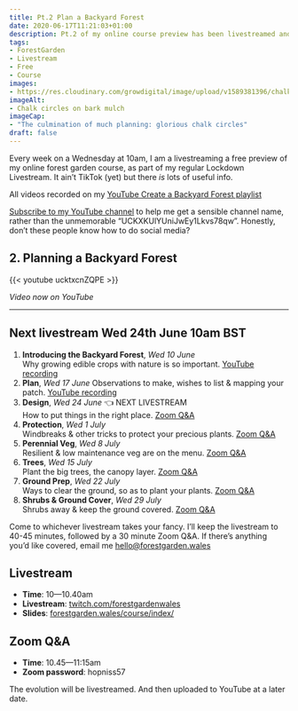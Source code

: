 ```yaml
---
title: Pt.2 Plan a Backyard Forest
date: 2020-06-17T11:21:03+01:00
description: Pt.2 of my online course preview has been livestreamed and is now available on my YouTube channel
tags: 
- ForestGarden
- Livestream
- Free
- Course
images: 
- https://res.cloudinary.com/growdigital/image/upload/v1589381396/chalk-circles-improved.jpg
imageAlt:
- Chalk circles on bark mulch
imageCap:
- "The culmination of much planning: glorious chalk circles"
draft: false
---
```


Every week on a Wednesday at 10am, I am a livestreaming a free preview of my online forest garden course, as part of my regular Lockdown Livestream. It ain’t TikTok (yet) but there _is_ lots of useful info.

All videos recorded on my [YouTube Create a Backyard Forest playlist](https://www.youtube.com/playlist?list=PL3tnDlJcXMk9VLsc_KU0Ovv4spw5X9yIy)

[Subscribe to my YouTube channel](https://www.youtube.com/channel/UCKXKUlYUniJwEy1Lkvs78qw?view_as=subscriber?sub_confirmation=1) to help me get a sensible channel name, rather than the unmemorable “UCKXKUlYUniJwEy1Lkvs78qw”. Honestly, don’t these people know how to do social media?

## 2. Planning a Backyard Forest

{{< youtube ucktxcnZQPE >}}

_Video now on YouTube_

---

## Next livestream Wed 24th June 10am BST

1. **Introducing the Backyard Forest**, _Wed 10 June_    
  Why growing edible crops with nature is so important. [YouTube recording](https://www.youtube.com/watch?v=IpOdZUUlnys)
2. **Plan**, _Wed 17 June_
  Observations to make, wishes to list & mapping your patch. [YouTube recording](https://www.youtube.com/watch?v=ucktxcnZQPE)
3. **Design**, _Wed 24 June_ 👈 NEXT LIVESTREAM  
  How to put things in the right place. [Zoom Q&A](https://us04web.zoom.us/j/72739993556?pwd=Y2lSY2xiR2Z5cEtHSzZPOVI1eGoyUT09)
4. **Protection**, _Wed 1 July_  
  Windbreaks & other tricks to protect your precious plants. [Zoom Q&A](https://us04web.zoom.us/j/78438178121?pwd=cGVkMEhXcXNmU3dKekhiek5oWGhIQT09)
5. **Perennial Veg**, _Wed 8 July_  
  Resilient & low maintenance veg are on the menu. [Zoom Q&A](https://us04web.zoom.us/j/71241477134?pwd=eCt3U2Fpb1E1SWRZaTJmRkpEa0tZQT09)
6. **Trees**, _Wed 15 July_  
  Plant the big trees, the canopy layer. [Zoom Q&A](https://us04web.zoom.us/j/79821963982?pwd=cXZuQmpWeFNxaFpKVlpndkRuRVQxQT09)
7. **Ground Prep**, _Wed 22 July_  
  Ways to clear the ground, so as to plant your plants. [Zoom Q&A](https://us04web.zoom.us/j/72167629180?pwd=QU1ZdXhDRHh1VlNIYkl0SklNSTFNUT09)
8. **Shrubs & Ground Cover**, _Wed 29 July_  
  Shrubs away & keep the ground covered. [Zoom Q&A](https://us04web.zoom.us/j/77496886240?pwd=R2poUDZrSjNIemR0WXk0bHpBczdOQT09)

Come to whichever livestream takes your fancy. I’ll keep the livestream to 40-45 minutes, followed by a 30 minute Zoom Q&A. If there’s anything you’d like covered, email me <hello@forestgarden.wales>

## Livestream

* **Time**: 10—10.40am
* **Livestream**: [twitch.com/forestgardenwales](https://www.twitch.com/forestgardenwales)
* **Slides**: [forestgarden.wales/course/index/](https://www.forestgarden.wales/course/index/)

## Zoom Q&A

* **Time**: 10.45—11:15am
* **Zoom password**: hopniss57

The evolution will be livestreamed. And then uploaded to YouTube at a later date.
